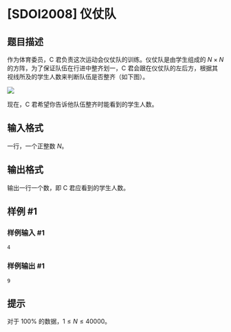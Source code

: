 # [SDOI2008] 仪仗队

## 题目描述

作为体育委员，C 君负责这次运动会仪仗队的训练。仪仗队是由学生组成的 $N \times N$ 的方阵，为了保证队伍在行进中整齐划一，C 君会跟在仪仗队的左后方，根据其视线所及的学生人数来判断队伍是否整齐（如下图）。

![](https://cdn.luogu.com.cn/upload/pic/1149.png)

现在，C 君希望你告诉他队伍整齐时能看到的学生人数。

## 输入格式

一行，一个正整数 $N$。

## 输出格式

输出一行一个数，即 C 君应看到的学生人数。

## 样例 #1

### 样例输入 #1

```
4
```

### 样例输出 #1

```
9
```

## 提示

对于 $100 \%$ 的数据，$1 \le N \le 40000$。